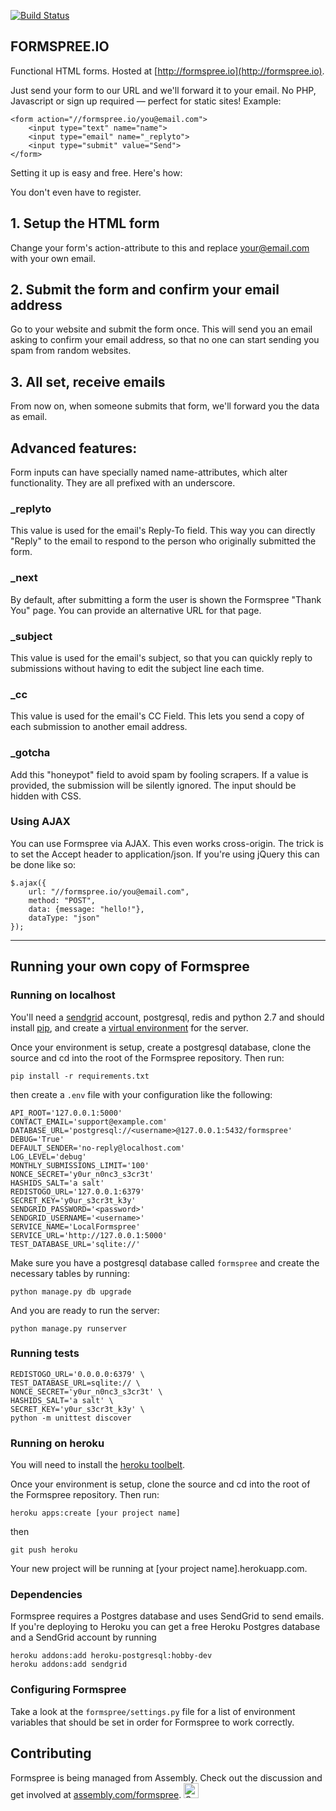 [![Build Status](https://travis-ci.org/asm-products/formspree.svg?branch=master)](https://travis-ci.org/asm-products/formspree)

FORMSPREE.IO
------------

Functional HTML forms. Hosted at [http://formspree.io](http://formspree.io).

Just send your form to our URL and we'll forward it to your email. No PHP, Javascript or sign up required — perfect for static sites!
Example:

    <form action="//formspree.io/you@email.com">
        <input type="text" name="name">
        <input type="email" name="_replyto">
        <input type="submit" value="Send">
    </form>

Setting it up is easy and free. Here's how:

You don't even have to register.

## 1. Setup the HTML form

Change your form's action-attribute to this and replace your@email.com with your own email.

## 2. Submit the form and confirm your email address

Go to your website and submit the form once. This will send you an email asking to confirm your email address, so that no one can start sending you spam from random websites.

## 3. All set, receive emails

From now on, when someone submits that form, we'll forward you the data as email.

## Advanced features:

Form inputs can have specially named name-attributes, which alter functionality. They are all prefixed with an underscore.

### _replyto

This value is used for the email's Reply-To field. This way you can directly "Reply" to the email to respond to the person who originally submitted the form.

### _next

By default, after submitting a form the user is shown the Formspree "Thank You" page. You can provide an alternative URL for that page.

### _subject

This value is used for the email's subject, so that you can quickly reply to submissions without having to edit the subject line each time.

### _cc

This value is used for the email's CC Field. This lets you send a copy of each submission to another email address.

### _gotcha

Add this "honeypot" field to avoid spam by fooling scrapers. If a value is provided, the submission will be silently ignored. The input should be hidden with CSS.

### Using AJAX

You can use Formspree via AJAX. This even works cross-origin. The trick is to set the Accept header to application/json. If you're using jQuery this can be done like so:

    $.ajax({
        url: "//formspree.io/you@email.com",
        method: "POST",
        data: {message: "hello!"},
        dataType: "json"
    });

--------


Running your own copy of Formspree
----------------------------------

### Running on localhost

You'll need a [sendgrid](https://sendgrid.com/) account, postgresql, redis and python 2.7 and should install [pip](https://pip.pypa.io/en/latest/installing.html), and create a [virtual environment](http://docs.python-guide.org/en/latest/dev/virtualenvs/) for the server.

Once your environment is setup, create a postgresql database, clone the source and cd into the root of the Formspree repository. Then run:

    pip install -r requirements.txt

then create a `.env` file with your configuration like the following:

    API_ROOT='127.0.0.1:5000'
    CONTACT_EMAIL='support@example.com'
    DATABASE_URL='postgresql://<username>@127.0.0.1:5432/formspree'
    DEBUG='True'
    DEFAULT_SENDER='no-reply@localhost.com'
    LOG_LEVEL='debug'
    MONTHLY_SUBMISSIONS_LIMIT='100'
    NONCE_SECRET='y0ur_n0nc3_s3cr3t'
    HASHIDS_SALT='a salt'
    REDISTOGO_URL='127.0.0.1:6379'
    SECRET_KEY='y0ur_s3cr3t_k3y'
    SENDGRID_PASSWORD='<password>'
    SENDGRID_USERNAME='<username>'
    SERVICE_NAME='LocalFormspree'
    SERVICE_URL='http://127.0.0.1:5000'
    TEST_DATABASE_URL='sqlite://'

Make sure you have a postgresql database called `formspree` and create the necessary tables by running:

    python manage.py db upgrade

And you are ready to run the server:

    python manage.py runserver

### Running tests

    REDISTOGO_URL='0.0.0.0:6379' \
    TEST_DATABASE_URL=sqlite:// \
    NONCE_SECRET='y0ur_n0nc3_s3cr3t' \
    HASHIDS_SALT='a salt' \
    SECRET_KEY='y0ur_s3cr3t_k3y' \
    python -m unittest discover

### Running on heroku

You will need to install the [heroku toolbelt](https://toolbelt.heroku.com/).

Once your environment is setup, clone the source and cd into the root of the Formspree repository. Then run:

    heroku apps:create [your project name]

then

    git push heroku

Your new project will be running at [your project name].herokuapp.com.


### Dependencies

Formspree requires a Postgres database and uses SendGrid to send emails. If you're deploying to Heroku you can get a free Heroku Postgres database and a SendGrid account by running

    heroku addons:add heroku-postgresql:hobby-dev
    heroku addons:add sendgrid

### Configuring Formspree

Take a look at the `formspree/settings.py` file for a list of environment variables that should be set in order for Formspree to work correctly.



Contributing
----------------------------------

Formspree is being managed from Assembly. Check out the discussion and get involved at [assembly.com/formspree](http://www.assembly.com/formspree).
<a href="https://assembly.com/formspree/bounties?utm_campaign=assemblage&utm_source=formspree&utm_medium=repo_badge"><img src="http://badger.asm.co/formspree/badges/tasks.svg" height="24px" alt="Open Tasks" /></a>
